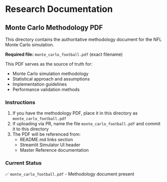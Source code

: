 # Research Documentation

## Monte Carlo Methodology PDF

This directory contains the authoritative methodology document for the NFL Monte Carlo simulation.

**Required file:** `monte_carlo_football.pdf` (exact filename)

This PDF serves as the source of truth for:
- Monte Carlo simulation methodology
- Statistical approach and assumptions
- Implementation guidelines
- Performance validation methods

### Instructions

1. If you have the methodology PDF, place it in this directory as `monte_carlo_football.pdf`
2. If uploading via PR, name the file `monte_carlo_football.pdf` and commit it to this directory
3. The PDF will be referenced from:
   - README.md links section
   - Streamlit Simulator UI header
   - Master Reference documentation

### Current Status

✅ `monte_carlo_football.pdf` - Methodology document present